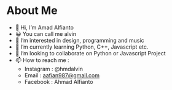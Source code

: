 # About Me
- 👋 Hi, I’m Amad Alfianto
- 😀 You can call me alvin
- 👀 I’m interested in design, programming and music
- 🌱 I’m currently learning Python, C++, Javascript etc.
- 💞️ I’m looking to collaborate on Python or Javascript Project
- 📫 How to reach me :
    - Instagram : @hmdalvin
    - Email : aafian987@gmail.com
    - Facebook : Ahmad Alfianto
